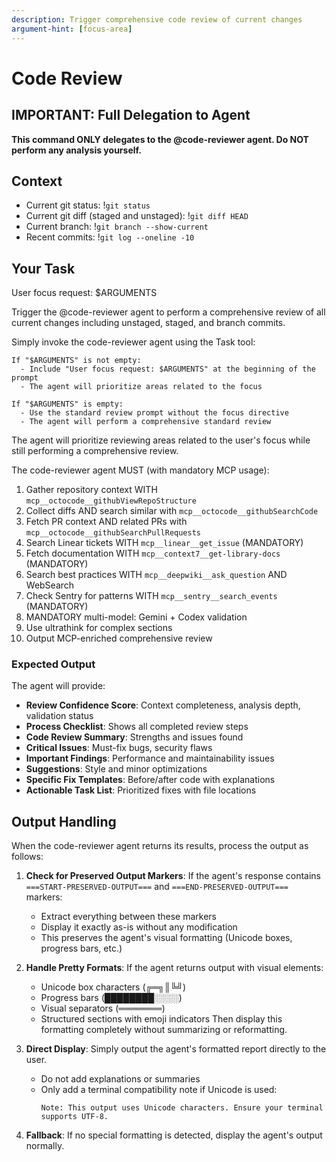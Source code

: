 ```yaml
---
description: Trigger comprehensive code review of current changes
argument-hint: [focus-area]
---
```


# Code Review

## IMPORTANT: Full Delegation to Agent

**This command ONLY delegates to the @code-reviewer agent. Do NOT perform any analysis yourself.**

## Context

- Current git status: !`git status`
- Current git diff (staged and unstaged): !`git diff HEAD`
- Current branch: !`git branch --show-current`
- Recent commits: !`git log --oneline -10`

## Your Task

User focus request: $ARGUMENTS

Trigger the @code-reviewer agent to perform a comprehensive review of all current changes including unstaged, staged, and branch commits.

Simply invoke the code-reviewer agent using the Task tool:

```
If "$ARGUMENTS" is not empty:
  - Include "User focus request: $ARGUMENTS" at the beginning of the prompt
  - The agent will prioritize areas related to the focus

If "$ARGUMENTS" is empty:
  - Use the standard review prompt without the focus directive
  - The agent will perform a comprehensive standard review
```

The agent will prioritize reviewing areas related to the user's focus while still performing a comprehensive review.

The code-reviewer agent MUST (with mandatory MCP usage):

1. Gather repository context WITH `mcp__octocode__githubViewRepoStructure`
2. Collect diffs AND search similar with `mcp__octocode__githubSearchCode`
3. Fetch PR context AND related PRs with `mcp__octocode__githubSearchPullRequests`
4. Search Linear tickets WITH `mcp__linear__get_issue` (MANDATORY)
5. Fetch documentation WITH `mcp__context7__get-library-docs` (MANDATORY)
6. Search best practices WITH `mcp__deepwiki__ask_question` AND WebSearch
7. Check Sentry for patterns WITH `mcp__sentry__search_events` (MANDATORY)
8. MANDATORY multi-model: Gemini + Codex validation
9. Use ultrathink for complex sections
10. Output MCP-enriched comprehensive review

### Expected Output

The agent will provide:

- **Review Confidence Score**: Context completeness, analysis depth, validation status
- **Process Checklist**: Shows all completed review steps
- **Code Review Summary**: Strengths and issues found
- **Critical Issues**: Must-fix bugs, security flaws
- **Important Findings**: Performance and maintainability issues
- **Suggestions**: Style and minor optimizations
- **Specific Fix Templates**: Before/after code with explanations
- **Actionable Task List**: Prioritized fixes with file locations

## Output Handling

When the code-reviewer agent returns its results, process the output as follows:

1. **Check for Preserved Output Markers**: If the agent's response contains `===START-PRESERVED-OUTPUT===` and `===END-PRESERVED-OUTPUT===` markers:
   - Extract everything between these markers
   - Display it exactly as-is without any modification
   - This preserves the agent's visual formatting (Unicode boxes, progress bars, etc.)

2. **Handle Pretty Formats**: If the agent returns output with visual elements:
   - Unicode box characters (╔═╗║╚╝)
   - Progress bars (████████░░░░)
   - Visual separators (═══════)
   - Structured sections with emoji indicators
     Then display this formatting completely without summarizing or reformatting.

3. **Direct Display**: Simply output the agent's formatted report directly to the user.
   - Do not add explanations or summaries
   - Only add a terminal compatibility note if Unicode is used:
     ```
     Note: This output uses Unicode characters. Ensure your terminal supports UTF-8.
     ```

4. **Fallback**: If no special formatting is detected, display the agent's output normally.
